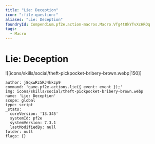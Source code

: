 ```yaml
---
title: "Lie: Deception"
icon: ":file-question:"
aliases: "Lie: Deception"
foundryId: Compendium.pf2e.action-macros.Macro.VTg4t8kYTvXcHROq
tags:
  - Macro
---
```


# Lie: Deception
![[icons/skills/social/theft-pickpocket-bribery-brown.webp|150]]

```Macro
author: j8qxwRz5RJ4kkzp9
command: 'game.pf2e.actions.lie({ event: event });'
img: icons/skills/social/theft-pickpocket-bribery-brown.webp
name: 'Lie: Deception'
scope: global
type: script
_stats:
  coreVersion: '13.345'
  systemId: pf2e
  systemVersion: 7.3.1
  lastModifiedBy: null
folder: null
flags: {}
```
